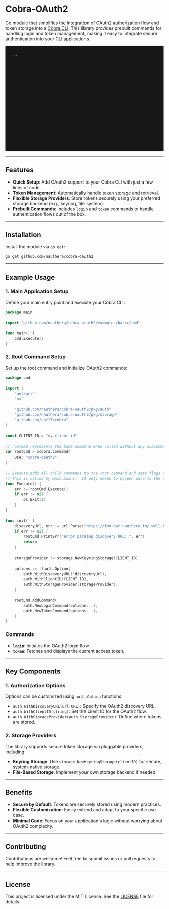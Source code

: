 # Cobra-OAuth2

Go module that simplifies the integration of OAuth2 authorization flow and token storage into a [Cobra CLI](https://github.com/spf13/cobra). This library provides prebuilt commands for handling login and token management, making it easy to integrate secure authentication into your CLI applications.

![Demo](./demo.gif)

---

## Features

- **Quick Setup**: Add OAuth2 support to your Cobra CLI with just a few lines of code.
- **Token Management**: Automatically handle token storage and retrieval.
- **Flexible Storage Providers**: Store tokens securely using your preferred storage backend (e.g., keyring, file system).
- **Prebuilt Commands**: Includes `login` and `token` commands to handle authentication flows out of the box.

---

## Installation

Install the module via `go get`:

```sh
go get github.com/nauthera/cobra-oauth2
```

---

## Example Usage

### 1. Main Application Setup

Define your main entry point and execute your Cobra CLI:

```go
package main

import "github.com/nauthera/cobra-oauth2/examples/basic/cmd"

func main() {
	cmd.Execute()
}
```

### 2. Root Command Setup

Set up the root command and initialize OAuth2 commands:

```go
package cmd

import (
	"net/url"
	"os"

	"github.com/nauthera/cobra-oauth2/pkg/auth"
	"github.com/nauthera/cobra-oauth2/pkg/storage"
	"github.com/spf13/cobra"
)

const CLIENT_ID = "my-client-id"

// rootCmd represents the base command when called without any subcommands
var rootCmd = &cobra.Command{
	Use: "cobra-oauth2",
}

// Execute adds all child commands to the root command and sets flags appropriately.
// This is called by main.main(). It only needs to happen once to the rootCmd.
func Execute() {
	err := rootCmd.Execute()
	if err != nil {
		os.Exit(1)
	}
}

func init() {
	discoveryUrl, err := url.Parse("https://foo-bar.nauthera.io/.well-known/openid-configuration")
	if err != nil {
		rootCmd.PrintErr("error parsing discovery URL: ", err)
		return
	}

	storageProvider := storage.NewKeyringStorage(CLIENT_ID)

	options := []auth.Option{
		auth.WithDiscoveryURL(*discoveryUrl),
		auth.WithClientID(CLIENT_ID),
		auth.WithStorageProvider(storageProvider),
	}

	rootCmd.AddCommand(
		auth.NewLoginCommand(options...),
		auth.NewTokenCommand(options...),
	)
}
```

### Commands

- **`login`**: Initiates the OAuth2 login flow.
- **`token`**: Fetches and displays the current access token.

---

## Key Components

### 1. **Authorization Options**

Options can be customized using `auth.Option` functions:

- `auth.WithDiscoveryURL(url.URL)`: Specify the OAuth2 discovery URL.
- `auth.WithClientID(string)`: Set the client ID for the OAuth2 flow.
- `auth.WithStorageProvider(auth.StorageProvider)`: Define where tokens are stored.

### 2. **Storage Providers**

The library supports secure token storage via pluggable providers, including:

- **Keyring Storage**: Use `storage.NewKeyringStorage(clientID)` for secure, system-native storage.
- **File-Based Storage**: Implement your own storage backend if needed.

---

## Benefits

- **Secure by Default**: Tokens are securely stored using modern practices.
- **Flexible Customization**: Easily extend and adapt to your specific use case.
- **Minimal Code**: Focus on your application's logic without worrying about OAuth2 complexity.

---

## Contributing

Contributions are welcome! Feel free to submit issues or pull requests to help improve the library.

---

## License

This project is licensed under the MIT License. See the [LICENSE](./LICENSE) file for details.
